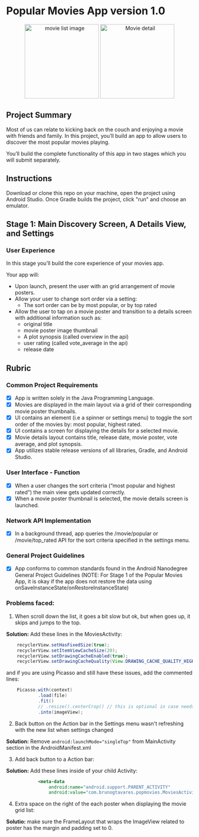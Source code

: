 # Popular Movies App version 1.0


<div style="text-align:center"><img src="https://cdn.rawgit.com/bruno78/popular-movies-app/5b33a0a7/screenshots/Screen%20Shot%202018-05-28%20at%2011.52.18%20AM.png" width="200" alt="movie list image"> <img src="https://cdn.rawgit.com/bruno78/popular-movies-app/5b33a0a7/screenshots/Screen%20Shot%202018-05-28%20at%2011.51.41%20AM.png" width="200" alt="Movie detail"></div>


## Project Summary

Most of us can relate to kicking back on the couch and enjoying a movie with friends and family.
In this project, you’ll build an app to allow users to discover the most popular movies playing.


You’ll build the complete functionality of this app in two stages which you will submit separately.

## Instructions

Download or clone this repo on your machine, open the project using Android Studio. Once Gradle builds
the project, click "run" and choose an emulator.

## Stage 1:  Main Discovery Screen, A Details View, and Settings
### User Experience

In this stage you’ll build the core experience of your movies app.


Your app will:

* Upon launch, present the user with an grid arrangement of movie posters.
* Allow your user to change sort order via a setting:
    * The sort order can be by most popular, or by top rated
* Allow the user to tap on a movie poster and transition to a details screen with additional information such as:
    * original title
    * movie poster image thumbnail
    * A plot synopsis (called overview in the api)
    * user rating (called vote_average in the api)
    * release date

## Rubric

### Common Project Requirements

- [x] App is written solely in the Java Programming Language.
- [x] Movies are displayed in the main layout via a grid of their corresponding movie poster thumbnails.
- [x] UI contains an element (i.e a spinner or settings menu) to toggle the sort order of the movies by: most popular, highest rated.
- [x] UI contains a screen for displaying the details for a selected movie.
- [x] Movie details layout contains title, release date, movie poster, vote average, and plot synopsis.
- [x] App utilizes stable release versions of all libraries, Gradle, and Android Studio.

### User Interface - Function

- [x] When a user changes the sort criteria (“most popular and highest rated”) the main view gets updated correctly.
- [x] When a movie poster thumbnail is selected, the movie details screen is launched.

### Network API Implementation

- [x] In a background thread, app queries the /movie/popular or /movie/top_rated API for the sort 
criteria specified in the settings menu.

### General Project Guidelines

- [x] App conforms to common standards found in the Android Nanodegree General Project Guidelines 
(NOTE: For Stage 1 of the Popular Movies App, it is okay if the app does not restore the data using 
onSaveInstanceState/onRestoreInstanceState)

### Problems faced:

1. When scroll down the list, it goes a bit slow but ok, but when goes up, it skips and jumps to the top. 

**Solution:** Add these lines in the MoviesActivity:

```java
    recyclerView.setHasFixedSize(true);
    recyclerView.setItemViewCacheSize(20);
    recyclerView.setDrawingCacheEnabled(true);
    recyclerView.setDrawingCacheQuality(View.DRAWING_CACHE_QUALITY_HIGH);
```

and if you are using Picasso and still have these issues, add the commented lines:

```java
    Picasso.with(context)
            .load(file)
            .fit()
            // .resize().centerCrop() // this is optional in case needs improvement
            .into(imageView);
```

2. Back button on the Action bar in the Settings menu wasn't refreshing with the new list when settings changed

**Solution:** Remove `android:launchMode="singleTop"` from MainActivity section in the AndroidManifest.xml 

3. Add back button to a Action bar:

**Solution:** Add these lines inside of your child Activity:
```xml
            <meta-data
                android:name="android.support.PARENT_ACTIVITY"
                android:value="com.brunogtavares.popmovies.MoviesActivity"/>
```

4. Extra space on the right of the each poster when displaying the movie grid list:

**Solutio:** make sure the FrameLayout that wraps the ImageView related to poster has the margin
and padding set to 0.


